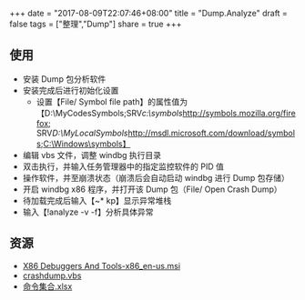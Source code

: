 +++
date = "2017-08-09T22:07:46+08:00"
title = "Dump.Analyze"
draft = false
tags = ["整理","Dump"]
share = true
+++

## 使用
- 安装 Dump 包分析软件
- 安装完成后进行初始化设置
    - 设置【File/ Symbol file path】的属性值为【D:\MyCodesSymbols;SRV*c:\symbols*http://symbols.mozilla.org/firefox; SRV*D:\MyLocalSymbols*http://msdl.microsoft.com/download/symbols;C:\Windows\symbols】
- 编辑 vbs 文件，调整 windbg 执行目录
- 双击执行，并输入任务管理器中的指定监控软件的 PID 值
- 操作软件，并至崩溃状态（崩溃后会自动启动 windbg 进行 Dump 包存储）
- 开启 windbg x86 程序，并打开该 Dump 包（File/ Open Crash Dump）
- 待加载完成后输入【~* kp】显示异常堆栈
- 输入【!analyze -v -f】分析具体异常

## 资源
- [X86 Debuggers And Tools-x86_en-us.msi](http://otzm88f21.bkt.clouddn.com/X86%20Debuggers%20And%20Tools-x86_en-us.msi)
- [crashdump.vbs](http://otzm88f21.bkt.clouddn.com/crashdump.vbs)
- [命令集合.xlsx](http://otzm88f21.bkt.clouddn.com/%E5%91%BD%E4%BB%A4%E9%9B%86%E5%90%88.xlsx)
